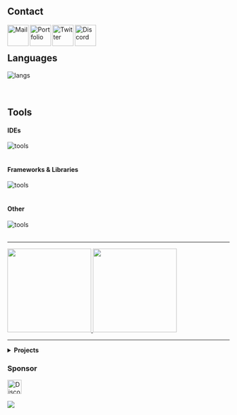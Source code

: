 [email]: mailto://pepijn@vdbroek.dev
[website]: https://vdbroek.dev/
[twitter]: https://twitter.com/pepijn_98
[discord]: https://discord.com/users/964236379817136230 "username: pepijn98"
[sponsor]: https://github.com/sponsors/Pepijn98

## Contact

[<img align="left" alt="Mail" width="48px" src="https://b.catgirlsare.sexy/ChTuC9ENNEZn.svg" />][email]
[<img align="left" alt="Portfolio" width="48px" src="https://b.catgirlsare.sexy/xAulEh1jUpro.svg" />][website]
[<img align="left" alt="Twitter" width="48px" src="https://skillicons.dev/icons?i=twitter" />][twitter]
[<img align="left" alt="Discord" width="48px" src="https://skillicons.dev/icons?i=discord" />][discord]

<br />
<br />

## Languages

<a href="https://vdbroek.dev">
    <img align="left" title="Languages" alt="langs" src="https://skillicons.dev/icons?i=go,rust,kotlin,ts,js,nodejs,cs,dotnet,html,css,sass" />
</a>

<br />
<br />
<br />

## Tools

#### IDEs
<a href="https://vdbroek.dev">
    <img align="left" title="IDE" alt="tools" src="https://skillicons.dev/icons?i=vscode,idea,androidstudio" />
</a>
<br />
<br />

#### Frameworks & Libraries
<a href="https://vdbroek.dev">
    <img align="left" title="Tools" alt="tools" src="https://skillicons.dev/icons?i=vue,nuxtjs,vite,nginx,express,ktor" />
</a>
<br />
<br />

#### Other
<a href="https://vdbroek.dev">
    <img align="left" title="Tools" alt="tools" src="https://skillicons.dev/icons?i=git,sqlite,postgres,mongodb,bash,pwsh,linux,cf,aws" />
</a>

<br />
<br />

---

<a href="https://vdbroek.dev" target="_blank">
    <img height="190px" src="https://github-readme-stats-eight-theta.vercel.app/api?username=Pepijn98&count_private=true&include_all_commits=true&show_icons=true&hide_border=true&theme=nord">
</a>
<a href="https://vdbroek.dev" target="_blank">
    <img height="190px" src="https://github-readme-stats-eight-theta.vercel.app/api/top-langs?username=Pepijn98&langs_count=10&hide=html,css&card_width=495&layout=compact&hide_border=true&theme=nord">
</a>

---

<details>
    <summary>
        <b>Projects</b>
    </summary>
    
  <br />

  <div style="display: flex; flex-direction: row;">
      <a style="padding-right: 6px;" href="https://github.com/Pepijn98/Lilith">
          <img src="https://github-readme-stats-eight-theta.vercel.app/api/pin/?username=Pepijn98&repo=Lilith&show_owner=true&theme=nord&hide_border=true" />
      </a>
      <a style="padding-left: 4px;" href="https://github.com/Pepijn98/Kyra">
          <img src="https://github-readme-stats-eight-theta.vercel.app/api/pin/?username=Pepijn98&repo=Kyra&show_owner=true&theme=nord&hide_border=true" />
      </a>
  </div>

  <div style="display: flex; flex-direction: row;">
      <a style="padding-right: 6px;" href="https://github.com/Pepijn98/Nekos">
          <img src="https://github-readme-stats-eight-theta.vercel.app/api/pin/?username=Pepijn98&repo=Nekos&show_owner=true&theme=nord&hide_border=true" />
      </a>
      <a style="padding-left: 4px;" href="https://github.com/orlandos-nl/NioDNS">
          <img src="https://github-readme-stats-eight-theta.vercel.app/api/pin/?username=orlandos-nl&repo=NioDNS&show_owner=true&theme=nord&hide_border=true" />
      </a>
  </div>

  <div style="display: flex; flex-direction: row;">
      <a style="padding-right: 6px;" href="https://github.com/future-id/mdr-cli">
          <img src="https://github-readme-stats-eight-theta.vercel.app/api/pin/?username=future-id&repo=mdr-cli&show_owner=true&theme=nord&hide_border=true" />
      </a>
      <a style="padding-left: 4px;" href="https://github.com/Pepijn98/Kitsu">
          <img src="https://github-readme-stats-eight-theta.vercel.app/api/pin/?username=Pepijn98&repo=Kitsu&show_owner=true&theme=nord&hide_border=true" />
      </a>
  </div>

  <div style="display: flex; flex-direction: row;">
      <a style="padding-right: 6px;" href="https://github.com/Pepijn98/CustomRPC">
          <img src="https://github-readme-stats-eight-theta.vercel.app/api/pin/?username=Pepijn98&show_owner=true&repo=CustomRPC&theme=nord&hide_border=true" />
      </a>
      <a style="padding-left: 4px;" href="https://github.com/Pepijn98/vscode-commit-reminder">
          <img src="https://github-readme-stats-eight-theta.vercel.app/api/pin/?username=Pepijn98&repo=vscode-commit-reminder&show_owner=true&theme=nord&hide_border=true" />
      </a>
  </div>

</details>

### Sponsor
[<img align="left" title="Sponsor" alt="Discord" width="32px" src="https://api.iconify.design/simple-icons:githubsponsors.svg?color=%23c96198&height=26" />][sponsor]

<br /><br />

![](https://komarev.com/ghpvc/?username=Pepijn98&color=blueviolet&label=views)
